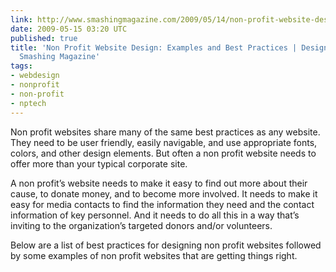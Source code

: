 ```yaml
---
link: http://www.smashingmagazine.com/2009/05/14/non-profit-website-design-examples-and-best-practices/
date: 2009-05-15 03:20 UTC
published: true
title: 'Non Profit Website Design: Examples and Best Practices | Design Showcase |
  Smashing Magazine'
tags:
- webdesign
- nonprofit
- non-profit
- nptech
---
```


Non profit websites share many of the same best practices as any website. They need to be user friendly, easily navigable, and use appropriate fonts, colors, and other design elements. But often a non profit website needs to offer more than your typical corporate site.

A non profit’s website needs to make it easy to find out more about their cause, to donate money, and to become more involved. It needs to make it easy for media contacts to find the information they need and the contact information of key personnel. And it needs to do all this in a way that’s inviting to the organization’s targeted donors and/or volunteers.

Below are a list of best practices for designing non profit websites followed by some examples of non profit websites that are getting things right.
